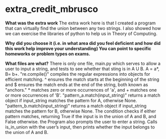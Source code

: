 # extra_credit_mbrusco
**What was the extra work**
The extra work here is that I created a program that can virtually find the union between any two strings. I also showed how we can exercise the libraries of python to help us in Theory of Computing. 

**Why did you choose it (i.e. in what area did you feel deficient and how did this work help improve your understanding) You can point to specific homeworks or problem types on exams.**

**What files are what?**
There is only one file, main.py which serves to allow a user to input a string, and tests to see whether that sting is in A U B. A = a*, B= b+. "re.compile()" compiles the regular expressions into objects for efficient matching. ^ ensures the match starts at the beginning of the string and $ ensures the match ends at the end of the string, both known as "anchors." * matches zero or more occurrences of 'a', and + matches one or more occurrences of 'B'. "pattern_a.match(input_string)" returns a match object if input_string matches the pattern for A, otherwise None. "pattern_b.match(input_string)" returns a match object if input_string matches the pattern for B, otherwise None. The condition checks if either pattern matches, returning True if the input is in the union of A and B, and False otherwise. the Program also prompts the user to enter a string. Calls is_in_union with the user’s input, then prints whether the input belongs to the union of A and B.

